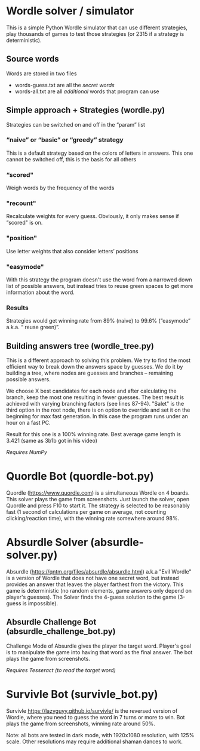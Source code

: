 # Wordle solver / simulator

This is a simple Python Wordle simulator that can use different strategies, play thousands of games to test those strategies (or 2315 if a strategy is deterministic).

## Source words
Words are stored in two files
* words-guess.txt are all the *secret words*
* words-all.txt are all *additional* words that program can use

## Simple approach + Strategies (wordle.py)

Strategies can be switched on and off in the “param” list

### “naive” or “basic” or “greedy” strategy
This is a default strategy based on the colors of letters in answers. This  one cannot be switched off, this is the basis for all others

### “scored"
Weigh words by the frequency of the words

###  "recount"
Recalculate weights for every guess. Obviously, it only makes sense if “scored" is on.

###   "position"
Use letter weights that also consider letters’ positions

### "easymode"
With this strategy the program doesn't use the word from a narrowed down list of possible answers, but instead tries to reuse green spaces to get more information about the word.

### Results
Strategies would get winning rate from 89% (naive) to 99.6% (“easymode” a.k.a. “ reuse green)”.

## Building answers tree (wordle_tree.py)

This is a different approach to solving this problem. We try to find the most efficient way to break down the answers space by guesses. We do it by building a tree, where nodes are guesses and branches – remaining possible answers.

We choose X best candidates for each node and after calculating the branch, keep the most one resulting in fewer guesses.
The best result is achieved with varying branching factors (see lines 87-94).
"Salet" is the third option in the root node, there is on option to override and set it on the beginning for max fast generation. In this case the program runs under an hour on a fast PC.

Result for this one is a 100% winning rate. Best average game length is 3.421 (same as 3b1b got in his video)

_Requires NumPy_

# Quordle Bot (quordle-bot.py)

Quordle (https://www.quordle.com) is a simultaneous Wordle on 4 boards. This solver plays the game from screenshots. Just launch the solver, open Quordle and press F10 to start it. 
The strategy is selected to be reasonably fast (1 second of calculations per game on average, not counting clicking/reaction time), with the winning rate somewhere around 98%.

# Absurdle Solver (absurdle-solver.py)

Absurdle (https://qntm.org/files/absurdle/absurdle.html) a.k.a "Evil Wordle" is a version of Wordle that does not have one secret word, but instead provides an answer that leaves the player farthest from the victory. This game is deterministic (no random elements, game answers only depend on player's guesses).
The Solver finds the 4-guess solution to the game (3-guess is impossible).

## Absurdle Challenge Bot (absurdle_challenge_bot.py)

Challenge  Mode of Absurdle gives the player the  target word. Player's goal is to manipulate the game into having that word as the final answer.
The bot plays the game from screenshots.

_Requires Tesseract (to read the target word)_

# Survivle Bot (survivle_bot.py)

Survivle https://lazyguyy.github.io/survivle/ is the reversed version of Wordle, where you need to guess the word in 7 turns or more to win.
Bot plays the game from screenshots, winning rate around 50%.


Note: all bots are tested in dark mode, with 1920x1080 resolution, with 125% scale. Other resolutions may require additional shaman dances to work.
